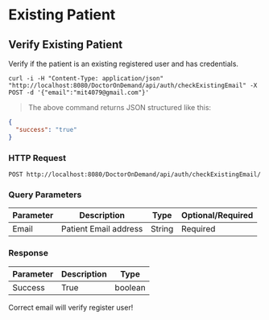 

# Existing Patient

## Verify Existing Patient 

Verify if the patient is an existing registered user and has credentials. 


```shell
curl -i -H "Content-Type: application/json" "http://localhost:8080/DoctorOnDemand/api/auth/checkExistingEmail" -X POST -d '{"email":"mit4079@gmail.com"}'

```
> The above command returns JSON structured like this:

```json
{
  "success": "true"
}
```
### HTTP Request

`POST http://localhost:8080/DoctorOnDemand/api/auth/checkExistingEmail/
`
### Query Parameters

Parameter |  Description | Type | Optional/Required
--------- | ------------ | ---- | ----------------
Email | Patient Email address | String | Required

### Response

Parameter |  Description | Type 
--------- | ------------ | ---- 
Success | True | boolean 


<aside class="notice">
 Correct email will verify register user!
</aside>


